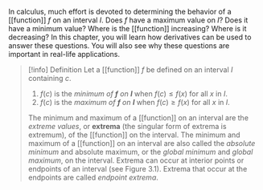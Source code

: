 In calculus, much effort is devoted to determining the behavior of a [[function]] _f_ on an interval _I_. Does _f_ have a maximum value on _I_? Does it have a minimum value? Where is the [[function]] increasing? Where is it decreasing? In this chapter, you will learn how derivatives can be used to answer these questions. You will also see why these questions are important in real-life applications.

>[!info] Definition
>Let a [[function]] _f_  be defined on an interval _I_ containing _c_.
>
>1. $f(c)$ is the _minimum of __f__ on __I___ when $f(c)\leq f(x)$ for all _x_ in _I_.
>2. $f(c)$ is the _maximum of __f__ on __I___ when $f(c)\geq f(x)$ for all _x_ in _I_.
>
>The minimum and maximum of a [[function]] on an interval are the _extreme values_, or __extrema__ (the singular form of extrema is extremum), of the [[function]] on the interval. The minimum and maximum of a [[function]] on an interval are also called the _absolute minimum_ and absolute maximum, or the _global minimum_ and _global maximum_, on the interval. Extrema can occur at interior points or endpoints of an interval (see Figure 3.1). Extrema that occur at the endpoints are called _endpoint extrema_.

